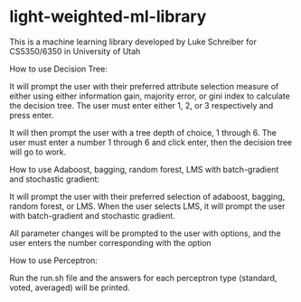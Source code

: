 # light-weighted-ml-library

This is a machine learning library developed by Luke Schreiber for
CS5350/6350 in University of Utah

How to use Decision Tree:

It will prompt the user with their preferred attribute selection measure of either using
either information gain, majority error, or gini index to calculate the decision tree. The user
must enter either 1, 2, or 3 respectively and press enter. 

It will then prompt the user with a tree depth of choice, 1 through 6. The user must enter a number 1
through 6 and click enter, then the decision tree will go to work.

How to use Adaboost, bagging, random forest, LMS with batch-gradient and stochastic gradient:

It will prompt the user with their preferred selection of adaboost, bagging, random forest, or LMS.
When the user selects LMS, it will prompt the user with batch-gradient and stochastic gradient.

All parameter changes will be prompted to the user with options, and the user enters the number corresponding with the option

How to use Perceptron:

Run the run.sh file and the answers for each perceptron type (standard, voted, averaged) will be printed.
